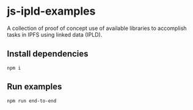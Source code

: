 # js-ipld-examples

A collection of proof of concept use of available libraries to accomplish tasks in IPFS using linked data (IPLD).

## Install dependencies

`npm i`

## Run examples

`npm run end-to-end`